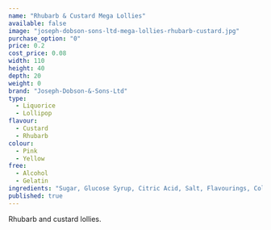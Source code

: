 ```yaml
---
name: "Rhubarb & Custard Mega Lollies"
available: false
image: "joseph-dobson-sons-ltd-mega-lollies-rhubarb-custard.jpg"
purchase_option: "0"
price: 0.2
cost_price: 0.08
width: 110
height: 40
depth: 20
weight: 0
brand: "Joseph-Dobson-&-Sons-Ltd"
type: 
  - Liquorice
  - Lollipop
flavour: 
  - Custard
  - Rhubarb
colour: 
  - Pink
  - Yellow
free: 
  - Alcohol
  - Gelatin
ingredients: "Sugar, Glucose Syrup, Citric Acid, Salt, Flavourings, Colours: E-102, E-129. Contains Sulphites. "
published: true
---
```

Rhubarb and custard lollies.